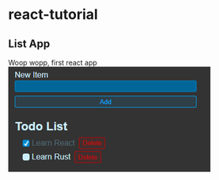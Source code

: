 # react-tutorial

## List App
Woop wopp, first react app
![Screenshot of todo list app](list-app/media/list-app.PNG)

